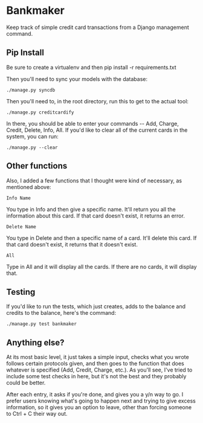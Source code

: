 # Bankmaker

Keep track of simple credit card transactions from a Django management command.

## Pip Install

Be sure to create a virtualenv and then pip install -r requirements.txt

Then you'll need to sync your models with the database:

`./manage.py syncdb`

Then you'll need to, in the root directory, run this to get to the actual tool:

`./manage.py creditcardify`

In there, you should be able to enter your commands -- Add, Charge, Credit, Delete, Info, All. If you'd like to clear all of the current cards in the system, you can run:

`./manage.py --clear`

## Other functions

Also, I added a few functions that I thought were kind of necessary, as mentioned above:

`Info Name`

You type in Info and then give a specific name. It'll return you all the information about this card. If that card doesn't exist, it returns an error.

`Delete Name`

You type in Delete and then a specific name of a card. It'll delete this card. If that card doesn't exist, it returns that it doesn't exist.

`All`

Type in All and it will display all the cards. If there are no cards, it will display that.

## Testing

If you'd like to run the tests, which just creates, adds to the balance and credits to the balance, here's the command:

`./manage.py test bankmaker`

## Anything else?

At its most basic level, it just takes a simple input, checks what you wrote follows certain protocols given, and then goes to the function that does whatever is specified (Add, Credit, Charge, etc.). As you'll see, I've tried to include some test checks in here, but it's not the best and they probably could be better.

After each entry, it asks if you're done, and gives you a y/n way to go. I prefer users knowing what's going to happen next and trying to give excess information, so it gives you an option to leave, other than forcing someone to Ctrl + C their way out.
